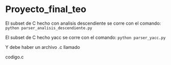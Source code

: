 # Proyecto_final_teo
El subset de C hecho con analisis descendiente se corre con el comando:
`python parser_analisis_descendiente.py`

El subset de C hecho yacc se corre con el comando:
`python parser_yacc.py`

Y debe haber un archivo .c llamado

codigo.c
